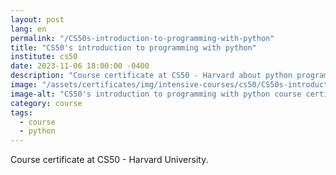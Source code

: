 ```yaml
---
layout: post
lang: en
permalink: "/CS50s-introduction-to-programming-with-python"
title: "CS50's introduction to programming with python"
institute: cs50
date: 2023-11-06 18:00:00 -0400
description: "Course certificate at CS50 - Harvard about python programming."
image: "/assets/certificates/img/intensive-courses/cs50/CS50s-introduction-to-programming-with-python.jpg"
image-alt: "CS50's introduction to programming with python course certificate"
category: course
tags:
  - course
  - python
---
```


Course certificate at CS50 - Harvard University.
